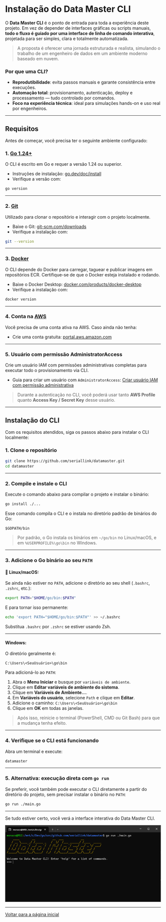 # Instalação do Data Master CLI

O **Data Master CLI** é o ponto de entrada para toda a experiência deste projeto. Em vez de depender de interfaces gráficas ou scripts manuais, **todo o fluxo é guiado por uma interface de linha de comando interativa**, projetada para ser simples, clara e totalmente automatizada.

> A proposta é oferecer uma jornada estruturada e realista, simulando o trabalho de um engenheiro de dados em um ambiente moderno baseado em nuvem.

### Por que uma CLI?

* **Reprodutibilidade**: evita passos manuais e garante consistência entre execuções.
* **Automação total**: provisionamento, autenticação, deploy e processamento — tudo controlado por comandos.
* **Foco na experiência técnica**: ideal para simulações hands-on e uso real por engenheiros.

---

## Requisitos

Antes de começar, você precisa ter o seguinte ambiente configurado:

### 1. [Go 1.24+](https://go.dev/doc/install)

O CLI é escrito em Go e requer a versão 1.24 ou superior.

* Instruções de instalação: [go.dev/doc/install](https://go.dev/doc/install)
* Verifique a versão com:

```bash
go version
```

---

### 2. [Git](https://git-scm.com/downloads)

Utilizado para clonar o repositório e interagir com o projeto localmente.

* Baixe o Git: [git-scm.com/downloads](https://git-scm.com/downloads)
* Verifique a instalação com:

```bash
git --version
```

---

### 3. [Docker](https://www.docker.com/products/docker-desktop)

O CLI depende do Docker para carregar, taguear e publicar imagens em repositórios ECR. Certifique-se de que o Docker esteja instalado e rodando.

* Baixe o Docker Desktop: [docker.com/products/docker-desktop](https://www.docker.com/products/docker-desktop)
* Verifique a instalação com:

```bash
docker version
```

---

### 4. Conta na [AWS](https://aws.amazon.com/)

Você precisa de uma conta ativa na AWS. Caso ainda não tenha:

* Crie uma conta gratuita: [portal.aws.amazon.com](https://portal.aws.amazon.com/billing/signup)

---

### 5. Usuário com permissão **AdministratorAccess**

Crie um usuário IAM com permissões administrativas completas para executar todo o provisionamento via CLI.

* Guia para criar um usuário com `AdministratorAccess`:
  [Criar usuário IAM com permissão administrativa](https://docs.aws.amazon.com/pt_br/IAM/latest/UserGuide/id_roles_create_for-service.html)

> Durante a autenticação no CLI, você poderá usar tanto **AWS Profile** quanto **Access Key / Secret Key** desse usuário.

---

## Instalação do CLI

Com os requisitos atendidos, siga os passos abaixo para instalar o CLI localmente:

### 1. Clone o repositório

```bash
git clone https://github.com/seriallink/datamaster.git
cd datamaster
```

---

### 2. Compile e instale o CLI

Execute o comando abaixo para compilar o projeto e instalar o binário:

```bash
go install ./...
```

Esse comando compila o CLI e o instala no diretório padrão de binários do Go:

```
$GOPATH/bin
```

> Por padrão, o Go instala os binários em `~/go/bin` no Linux/macOS, e em `%USERPROFILE%\go\bin` no Windows.

---

### 3. Adicione o Go binário ao seu `PATH`

#### 🔧 Linux/macOS:

Se ainda não estiver no `PATH`, adicione o diretório ao seu shell (`.bashrc`, `.zshrc`, etc.):

```bash
export PATH="$HOME/go/bin:$PATH"
```

E para tornar isso permanente:

```bash
echo 'export PATH="$HOME/go/bin:$PATH"' >> ~/.bashrc
```

Substitua `.bashrc` por `.zshrc` se estiver usando Zsh.

---

#### Windows:

O diretório geralmente é:

```
C:\Users\<SeuUsuário>\go\bin
```

Para adicioná-lo ao `PATH`:

1. Abra o **Menu Iniciar** e busque por `variáveis de ambiente`.
2. Clique em **Editar variáveis de ambiente do sistema**.
3. Clique em **Variáveis de Ambiente...**.
4. Em **Variáveis do usuário**, selecione `Path` e clique em **Editar**.
5. Adicione o caminho: `C:\Users\<SeuUsuário>\go\bin`
6. Clique em **OK** em todas as janelas.

> Após isso, reinicie o terminal (PowerShell, CMD ou Git Bash) para que a mudança tenha efeito.

---

### 4. Verifique se o CLI está funcionando

Abra um terminal e execute:

```bash
datamaster
```

---

### 5. Alternativa: execução direta com `go run`

Se preferir, você também pode executar o CLI diretamente a partir do diretório do projeto, sem precisar instalar o binário no `PATH`:

```bash
go run ./main.go
```

--- 

Se tudo estiver certo, você verá a interface interativa do Data Master CLI.

![img.png](../assets/cli-welcome-screen.png)

---

[Voltar para a página inicial](./README.md)